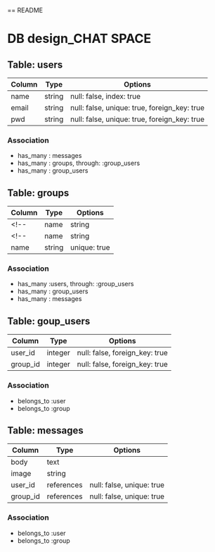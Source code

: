 == README
# DB design_CHAT SPACE

## Table: users
|Column|Type|Options|
|------|----|-------|
|name|string|null: false, index: true|
|email|string|null: false, unique: true, foreign_key: true|
|pwd|string|null: false, unique: true, foreign_key: true|

### Association
- has_many : messages
- has_many : groups, through: :group_users
- has_many : group_users


## Table: groups
|Column|Type|Options|
|------|----|-------|
<!-- |name|string|null: false, unique: true, index: true| -->
<!-- |name|string|null: false, unique: true| -->
|name|string|unique: true|


### Association
- has_many :users, through: :group_users
- has_many : group_users
- has_many : messages

## Table: goup_users
|Column|Type|Options|
|------|----|-------|
|user_id|integer|null: false, foreign_key: true|
|group_id|integer|null: false, foreign_key: true|

### Association
- belongs_to :user
- belongs_to :group


## Table: messages
|Column|Type|Options|
|------|----|-------|
|body|text|
|image|string|
|user_id|references|null: false, unique: true|
|group_id|references|null: false, unique: true|

### Association
- belongs_to :user
- belongs_to :group
